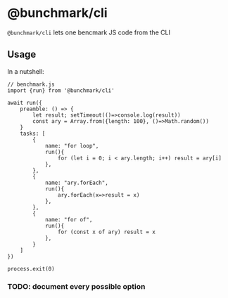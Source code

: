 # @bunchmark/cli

`@bunchmark/cli` lets one bencmark JS code from the CLI

## Usage

In a nutshell:

```JS
// benchmark.js
import {run} from '@bunchmark/cli'

await run({
    preamble: () => {
        let result; setTimeout(()=>console.log(result))
        const ary = Array.from({length: 100}, ()=>Math.random())
    }
    tasks: [
        {
            name: "for loop",
            run(){
                for (let i = 0; i < ary.length; i++) result = ary[i]
            },
        },
        {
            name: "ary.forEach",
            run(){
                ary.forEach(x=>result = x) 
            },
        },
        {
            name: "for of",
            run(){
                for (const x of ary) result = x
            },
        }
    ]
})

process.exit(0)

```

### TODO: document every possible option
